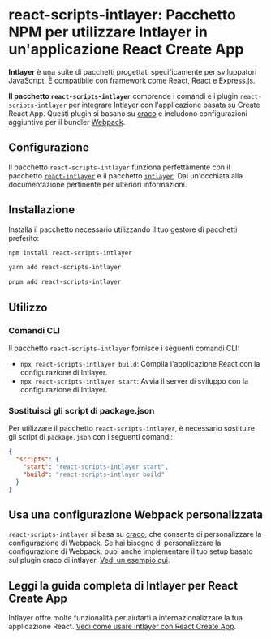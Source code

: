 # react-scripts-intlayer: Pacchetto NPM per utilizzare Intlayer in un'applicazione React Create App

**Intlayer** è una suite di pacchetti progettati specificamente per sviluppatori JavaScript. È compatibile con framework come React, React e Express.js.

**Il pacchetto `react-scripts-intlayer`** comprende i comandi e i plugin `react-scripts-intlayer` per integrare Intlayer con l'applicazione basata su Create React App. Questi plugin si basano su [craco](https://craco.js.org/) e includono configurazioni aggiuntive per il bundler [Webpack](https://webpack.js.org/).

## Configurazione

Il pacchetto `react-scripts-intlayer` funziona perfettamente con il pacchetto [`react-intlayer`](https://github.com/aymericzip/intlayer/blob/main/docs/it/packages/react-intlayer/index.md) e il pacchetto [`intlayer`](https://github.com/aymericzip/intlayer/blob/main/docs/it/packages/intlayer/index.md). Dai un'occhiata alla documentazione pertinente per ulteriori informazioni.

## Installazione

Installa il pacchetto necessario utilizzando il tuo gestore di pacchetti preferito:

```bash packageManager="npm"
npm install react-scripts-intlayer
```

```bash packageManager="yarn"
yarn add react-scripts-intlayer
```

```bash packageManager="pnpm"
pnpm add react-scripts-intlayer
```

## Utilizzo

### Comandi CLI

Il pacchetto `react-scripts-intlayer` fornisce i seguenti comandi CLI:

- `npx react-scripts-intlayer build`: Compila l'applicazione React con la configurazione di Intlayer.
- `npx react-scripts-intlayer start`: Avvia il server di sviluppo con la configurazione di Intlayer.

### Sostituisci gli script di package.json

Per utilizzare il pacchetto `react-scripts-intlayer`, è necessario sostituire gli script di `package.json` con i seguenti comandi:

```json fileName="package.json"
{
  "scripts": {
    "start": "react-scripts-intlayer start",
    "build": "react-scripts-intlayer build"
  }
}
```

## Usa una configurazione Webpack personalizzata

`react-scripts-intlayer` si basa su [craco](https://craco.js.org/), che consente di personalizzare la configurazione di Webpack.
Se hai bisogno di personalizzare la configurazione di Webpack, puoi anche implementare il tuo setup basato sul plugin craco di intlayer. [Vedi un esempio qui](https://github.com/aymericzip/intlayer/blob/main/examples/react-app/craco.config.js).

## Leggi la guida completa di Intlayer per React Create App

Intlayer offre molte funzionalità per aiutarti a internazionalizzare la tua applicazione React.
[Vedi come usare intlayer con React Create App](https://github.com/aymericzip/intlayer/blob/main/docs/it/intlayer_with_create_react_app.md).
